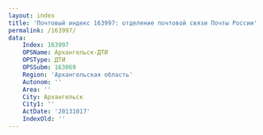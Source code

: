 ```yaml
---
layout: index
title: 'Почтовый индекс 163997: отделение почтовой связи Почты России'
permalink: /163997/
data:
    Index: 163997
    OPSName: Архангельск-ДТИ
    OPSType: ДТИ
    OPSSubm: 163069
    Region: 'Архангельская область'
    Autonom: ''
    Area: ''
    City: Архангельск
    City1: ''
    ActDate: '20131017'
    IndexOld: ''
---
```

